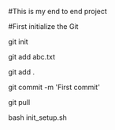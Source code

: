 #This is my end to end project

#First initialize the Git

git init

git add abc.txt

git add .

git commit -m 'First commit'

git pull

bash init_setup.sh